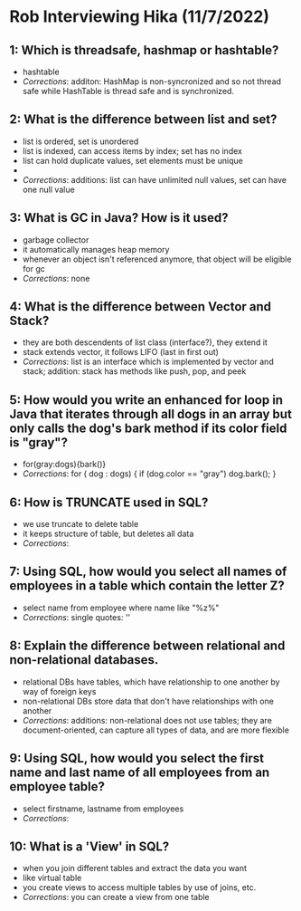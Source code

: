 # Rob Interviewing Hika (11/7/2022)

## 1: Which is threadsafe, hashmap or hashtable?
- hashtable
- *Corrections*: additon: HashMap is non-syncronized and so not thread safe while HashTable is thread safe and is synchronized.

## 2: What is the difference between list and set?
- list is ordered, set is unordered
- list is indexed, can access items by index; set has no index
- list can hold duplicate values, set elements must be unique
- 
- *Corrections*: additions: list can have unlimited null values, set can have one null value

## 3: What is GC in Java? How is it used?
- garbage collector
- it automatically manages heap memory
- whenever an object isn't referenced anymore, that object will be eligible for gc
- *Corrections*: none

## 4: What is the difference between Vector and Stack?
- they are both descendents of list class (interface?), they extend it
- stack extends vector, it follows LIFO (last in first out)
- *Corrections*: list is an interface which is implemented by vector and stack; addition: stack has methods like push, pop, and peek

## 5: How would you write an enhanced for loop in Java that iterates through all dogs in an array but only calls the dog's bark method if its color field is "gray"?
- for(gray:dogs){bark()}
- *Corrections*: for ( dog : dogs) { 
if (dog.color == "gray")
dog.bark();
}


## 6: How is TRUNCATE used in SQL?
- we use truncate to delete table
- it keeps structure of table, but deletes all data
- *Corrections*:

## 7: Using SQL, how would you select all names of employees in a table which contain the letter Z?
- select name from employee where name like "%z%"
- *Corrections*: single quotes: ''

## 8: Explain the difference between relational and non-relational databases.
- relational DBs have tables, which have relationship to one another by way of foreign keys
- non-relational DBs store data that don't have relationships with one another
- *Corrections*: additions: non-relational does not use tables; they are document-oriented, can capture all types of data, and are more flexible


## 9: Using SQL, how would you select the first name and last name of all employees from an employee table?
- select firstname, lastname from employees
- *Corrections*:

## 10: What is a 'View' in SQL?
- when you join different tables and extract the data you want
- like virtual table
- you create views to access multiple tables by use of joins, etc.
- *Corrections*: you can create a view from one table








